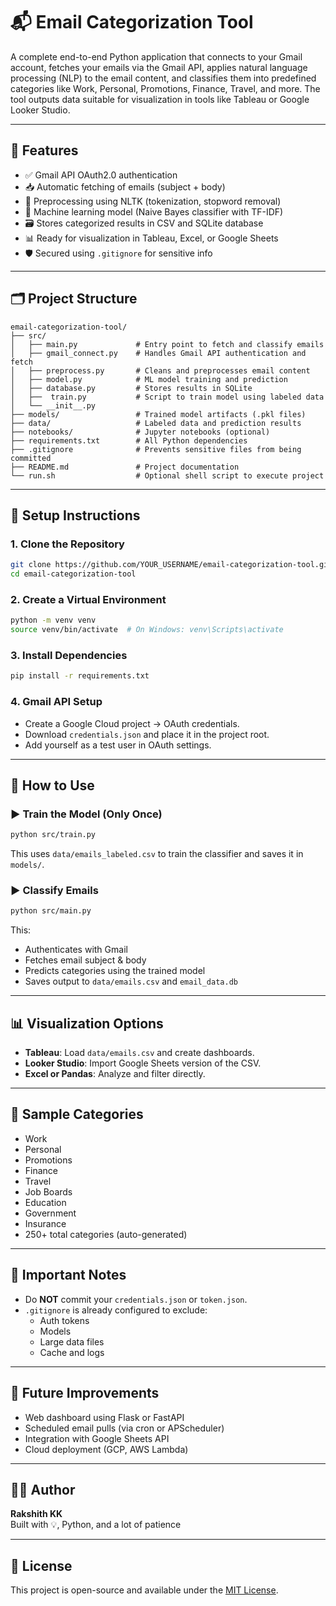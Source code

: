 # 📬 Email Categorization Tool

A complete end-to-end Python application that connects to your Gmail account, fetches your emails via the Gmail API, applies natural language processing (NLP) to the email content, and classifies them into predefined categories like Work, Personal, Promotions, Finance, Travel, and more. The tool outputs data suitable for visualization in tools like Tableau or Google Looker Studio.

---

## 🚀 Features

- ✅ Gmail API OAuth2.0 authentication
- 📥 Automatic fetching of emails (subject + body)
- 🧹 Preprocessing using NLTK (tokenization, stopword removal)
- 🧠 Machine learning model (Naive Bayes classifier with TF-IDF)
- 🗃️ Stores categorized results in CSV and SQLite database
- 📊 Ready for visualization in Tableau, Excel, or Google Sheets
- 🛡️ Secured using `.gitignore` for sensitive info

---

## 🗂️ Project Structure

```
email-categorization-tool/
├── src/
│   ├── main.py             # Entry point to fetch and classify emails
│   ├── gmail_connect.py    # Handles Gmail API authentication and fetch
│   ├── preprocess.py       # Cleans and preprocesses email content
│   ├── model.py            # ML model training and prediction
│   ├── database.py         # Stores results in SQLite
│   ├──  train.py           # Script to train model using labeled data
│   └── __init__.py
├── models/                 # Trained model artifacts (.pkl files)
├── data/                   # Labeled data and prediction results
├── notebooks/              # Jupyter notebooks (optional)
├── requirements.txt        # All Python dependencies
├── .gitignore              # Prevents sensitive files from being committed
├── README.md               # Project documentation
└── run.sh                  # Optional shell script to execute project
```

---

## 🔐 Setup Instructions

### 1. Clone the Repository

```bash
git clone https://github.com/YOUR_USERNAME/email-categorization-tool.git
cd email-categorization-tool
```

### 2. Create a Virtual Environment

```bash
python -m venv venv
source venv/bin/activate  # On Windows: venv\Scripts\activate
```

### 3. Install Dependencies

```bash
pip install -r requirements.txt
```

### 4. Gmail API Setup

- Create a Google Cloud project → OAuth credentials.
- Download `credentials.json` and place it in the project root.
- Add yourself as a test user in OAuth settings.

---

## 🧪 How to Use

### ▶️ Train the Model (Only Once)

```bash
python src/train.py
```

This uses `data/emails_labeled.csv` to train the classifier and saves it in `models/`.

### ▶️ Classify Emails

```bash
python src/main.py
```

This:
- Authenticates with Gmail
- Fetches email subject & body
- Predicts categories using the trained model
- Saves output to `data/emails.csv` and `email_data.db`

---

## 📊 Visualization Options

- **Tableau**: Load `data/emails.csv` and create dashboards.
- **Looker Studio**: Import Google Sheets version of the CSV.
- **Excel or Pandas**: Analyze and filter directly.

---

## 📁 Sample Categories

- Work
- Personal
- Promotions
- Finance
- Travel
- Job Boards
- Education
- Government
- Insurance
- 250+ total categories (auto-generated)

---

## 📌 Important Notes

- Do **NOT** commit your `credentials.json` or `token.json`.
- `.gitignore` is already configured to exclude:
  - Auth tokens
  - Models
  - Large data files
  - Cache and logs

---

## 🧠 Future Improvements

- Web dashboard using Flask or FastAPI
- Scheduled email pulls (via cron or APScheduler)
- Integration with Google Sheets API
- Cloud deployment (GCP, AWS Lambda)

---

## 👨‍💻 Author

**Rakshith KK**  
Built with 💡, Python, and a lot of patience

---

## 📄 License

This project is open-source and available under the [MIT License](LICENSE).